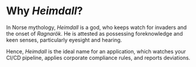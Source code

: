 # Why *Heimdall*?

In Norse mythology, *Heimdall* is a god, who keeps watch for invaders and the onset of *Ragnarök*.
He is attested as possessing foreknowledge and keen senses, particularly eyesight and hearing.

Hence, *Heimdall* is the ideal name for an application, which watches your CI/CD pipeline, 
applies corporate compliance rules, and reports deviations.
